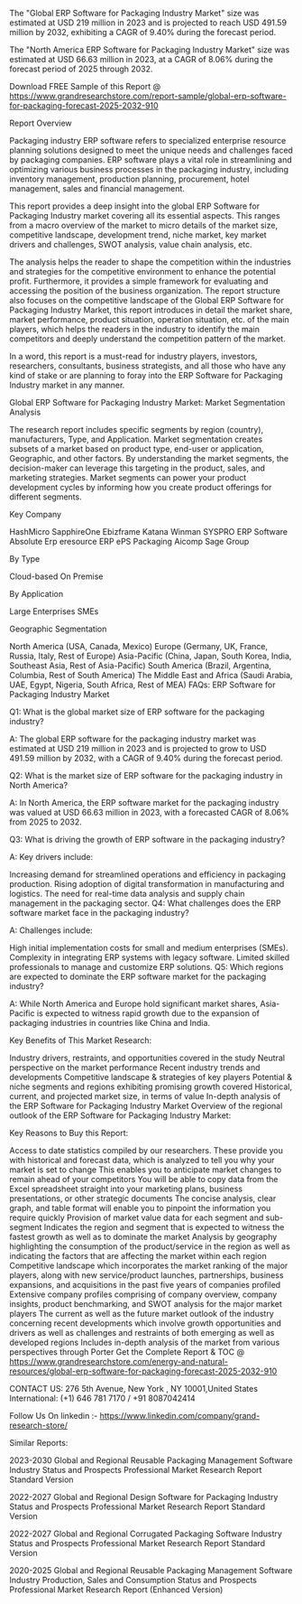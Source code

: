  The "Global ERP Software for Packaging Industry Market" size was estimated at USD 219 million in 2023 and is projected to reach USD 491.59 million by 2032, exhibiting a CAGR of 9.40% during the forecast period.



The "North America ERP Software for Packaging Industry Market" size was estimated at USD 66.63 million in 2023, at a CAGR of 8.06% during the forecast period of 2025 through 2032.

Download FREE Sample of this Report @ https://www.grandresearchstore.com/report-sample/global-erp-software-for-packaging-forecast-2025-2032-910




Report Overview

Packaging industry ERP software refers to specialized enterprise resource planning solutions designed to meet the unique needs and challenges faced by packaging companies. ERP software plays a vital role in streamlining and optimizing various business processes in the packaging industry, including inventory management, production planning, procurement, hotel management, sales and financial management.



This report provides a deep insight into the global ERP Software for Packaging Industry market covering all its essential aspects. This ranges from a macro overview of the market to micro details of the market size, competitive landscape, development trend, niche market, key market drivers and challenges, SWOT analysis, value chain analysis, etc.



The analysis helps the reader to shape the competition within the industries and strategies for the competitive environment to enhance the potential profit. Furthermore, it provides a simple framework for evaluating and accessing the position of the business organization. The report structure also focuses on the competitive landscape of the Global ERP Software for Packaging Industry Market, this report introduces in detail the market share, market performance, product situation, operation situation, etc. of the main players, which helps the readers in the industry to identify the main competitors and deeply understand the competition pattern of the market.



In a word, this report is a must-read for industry players, investors, researchers, consultants, business strategists, and all those who have any kind of stake or are planning to foray into the ERP Software for Packaging Industry market in any manner.



Global ERP Software for Packaging Industry Market: Market Segmentation Analysis

The research report includes specific segments by region (country), manufacturers, Type, and Application. Market segmentation creates subsets of a market based on product type, end-user or application, Geographic, and other factors. By understanding the market segments, the decision-maker can leverage this targeting in the product, sales, and marketing strategies. Market segments can power your product development cycles by informing how you create product offerings for different segments.



Key Company



HashMicro
SapphireOne
Ebizframe
Katana
Winman
SYSPRO ERP Software
Absolute Erp
eresource ERP
ePS Packaging
Aicomp
Sage Group


By Type



Cloud-based
On Premise


By Application



Large Enterprises
SMEs


Geographic Segmentation



North America (USA, Canada, Mexico)
Europe (Germany, UK, France, Russia, Italy, Rest of Europe)
Asia-Pacific (China, Japan, South Korea, India, Southeast Asia, Rest of Asia-Pacific)
South America (Brazil, Argentina, Columbia, Rest of South America)
The Middle East and Africa (Saudi Arabia, UAE, Egypt, Nigeria, South Africa, Rest of MEA)
FAQs: ERP Software for Packaging Industry Market

Q1: What is the global market size of ERP software for the packaging industry?



A: The global ERP software for the packaging industry market was estimated at USD 219 million in 2023 and is projected to grow to USD 491.59 million by 2032, with a CAGR of 9.40% during the forecast period.

Q2: What is the market size of ERP software for the packaging industry in North America?



A: In North America, the ERP software market for the packaging industry was valued at USD 66.63 million in 2023, with a forecasted CAGR of 8.06% from 2025 to 2032.

Q3: What is driving the growth of ERP software in the packaging industry?



A: Key drivers include:



Increasing demand for streamlined operations and efficiency in packaging production.
Rising adoption of digital transformation in manufacturing and logistics.
The need for real-time data analysis and supply chain management in the packaging sector.
Q4: What challenges does the ERP software market face in the packaging industry?



A: Challenges include:



High initial implementation costs for small and medium enterprises (SMEs).
Complexity in integrating ERP systems with legacy software.
Limited skilled professionals to manage and customize ERP solutions.
Q5: Which regions are expected to dominate the ERP software market for the packaging industry?



A: While North America and Europe hold significant market shares, Asia-Pacific is expected to witness rapid growth due to the expansion of packaging industries in countries like China and India.



Key Benefits of This Market Research:



Industry drivers, restraints, and opportunities covered in the study
Neutral perspective on the market performance
Recent industry trends and developments
Competitive landscape & strategies of key players
Potential & niche segments and regions exhibiting promising growth covered
Historical, current, and projected market size, in terms of value
In-depth analysis of the ERP Software for Packaging Industry Market
Overview of the regional outlook of the ERP Software for Packaging Industry Market:


Key Reasons to Buy this Report:



Access to date statistics compiled by our researchers. These provide you with historical and forecast data, which is analyzed to tell you why your market is set to change
This enables you to anticipate market changes to remain ahead of your competitors
You will be able to copy data from the Excel spreadsheet straight into your marketing plans, business presentations, or other strategic documents
The concise analysis, clear graph, and table format will enable you to pinpoint the information you require quickly
Provision of market value data for each segment and sub-segment
Indicates the region and segment that is expected to witness the fastest growth as well as to dominate the market
Analysis by geography highlighting the consumption of the product/service in the region as well as indicating the factors that are affecting the market within each region
Competitive landscape which incorporates the market ranking of the major players, along with new service/product launches, partnerships, business expansions, and acquisitions in the past five years of companies profiled
Extensive company profiles comprising of company overview, company insights, product benchmarking, and SWOT analysis for the major market players
The current as well as the future market outlook of the industry concerning recent developments which involve growth opportunities and drivers as well as challenges and restraints of both emerging as well as developed regions
Includes in-depth analysis of the market from various perspectives through Porter
Get the Complete Report & TOC @ https://www.grandresearchstore.com/energy-and-natural-resources/global-erp-software-for-packaging-forecast-2025-2032-910
 
 
CONTACT US:
276 5th Avenue, New York , NY 10001,United States
International: (+1) 646 781 7170 / +91 8087042414

Follow Us On linkedin :- https://www.linkedin.com/company/grand-research-store/


Similar Reports:

2023-2030 Global and Regional Reusable Packaging Management Software Industry Status and Prospects Professional Market Research Report Standard Version

2022-2027 Global and Regional Design Software for Packaging Industry Status and Prospects Professional Market Research Report Standard Version

2022-2027 Global and Regional Corrugated Packaging Software Industry Status and Prospects Professional Market Research Report Standard Version

2020-2025 Global and Regional Reusable Packaging Management Software Industry Production, Sales and Consumption Status and Prospects Professional Market Research Report (Enhanced Version)
